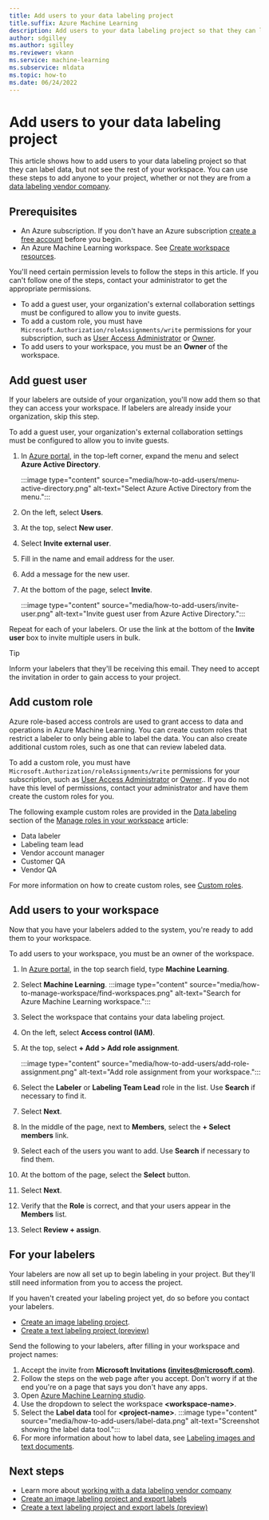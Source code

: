 ```yaml
---
title: Add users to your data labeling project
title.suffix: Azure Machine Learning
description: Add users to your data labeling project so that they can label data, but not see the rest of your workspace.
author: sdgilley
ms.author: sgilley
ms.reviewer: vkann
ms.service: machine-learning
ms.subservice: mldata
ms.topic: how-to
ms.date: 06/24/2022
---
```


# Add users to your data labeling project

This article shows how to add users to your data labeling project so that they can label data, but not see the rest of your workspace.  You can use these steps to add anyone to your project, whether or not they are from a [data labeling vendor company](how-to-outsource-data-labeling.md).
  
## Prerequisites

* An Azure subscription. If you don't have an Azure subscription [create a free account](https://azure.microsoft.com/free) before you begin.
* An Azure Machine Learning workspace. See [Create workspace resources](quickstart-create-resources.md).

You'll need certain permission levels to follow the steps in this article. If you can't follow one of the steps, contact your administrator to get the appropriate permissions.

* To add a guest user, your organization's external collaboration settings must be configured to allow you to invite guests.
* To add a custom role, you must have `Microsoft.Authorization/roleAssignments/write` permissions for your subscription, such as [User Access Administrator](../../articles/role-based-access-control/built-in-roles.md#user-access-administrator) or [Owner](../../articles/role-based-access-control/built-in-roles.md#owner).
* To add users to your workspace, you must be an **Owner** of the workspace.

## Add guest user

If your labelers are outside of your organization, you'll now add them so that they can access your workspace.  If labelers are already inside your organization, skip this step.  

To add a guest user, your organization's external collaboration settings must be configured to allow you to invite guests.

1. In [Azure portal](https://portal.azure.com), in the top-left corner, expand the menu and select **Azure Active Directory**.

    :::image type="content" source="media/how-to-add-users/menu-active-directory.png" alt-text="Select Azure Active Directory from the menu.":::

1. On the left, select **Users**.
1. At the top, select **New user**.
1. Select **Invite external user**.
1. Fill in the name and email address for the user.
1. Add a message for the new user.
1. At the bottom of the page, select **Invite**.

    :::image type="content" source="media/how-to-add-users/invite-user.png" alt-text="Invite guest user from Azure Active Directory.":::

Repeat for each of your labelers.  Or use the link at the bottom of the **Invite user** box to invite multiple users in bulk.

> [!TIP]
> Inform your labelers that they'll be receiving this email.  They need to accept the invitation in order to gain access to your project.

## Add custom role

Azure role-based access controls are used to grant access to data and operations in Azure Machine Learning. You can create custom roles that restrict a labeler to only being able to label the data. You can also create additional custom roles, such as one that can review labeled data.

To add a custom role, you must have `Microsoft.Authorization/roleAssignments/write` permissions for your subscription, such as [User Access Administrator](../../articles/role-based-access-control/built-in-roles.md) or [Owner](../../articles/role-based-access-control/built-in-roles.md#owner).. If you do not have this level of permissions, contact your administrator and have them create the custom roles for you.

The following example custom roles are provided in the [Data labeling](how-to-assign-roles.md#data-labeling) section of the [Manage roles in your workspace](how-to-assign-roles.md) article:

- Data labeler
- Labeling team lead
- Vendor account manager
- Customer QA
- Vendor QA

For more information on how to create custom roles, see [Custom roles](how-to-assign-roles.md#create-custom-role).

## Add users to your workspace

Now that you have your labelers added to the system, you're ready to add them to your workspace.  

To add users to your workspace, you must be an owner of the workspace.

1. In [Azure portal](https://portal.azure.com), in the top search field, type **Machine Learning**.  
1. Select **Machine Learning**.
    :::image type="content" source="media/how-to-manage-workspace/find-workspaces.png" alt-text="Search for Azure Machine Learning workspace.":::

1. Select the workspace that contains your data labeling project.
1. On the left, select **Access control (IAM)**.
1. At the top, select **+ Add > Add role assignment**.

    :::image type="content" source="media/how-to-add-users/add-role-assignment.png" alt-text="Add role assignment from your workspace.":::

1. Select the **Labeler** or **Labeling Team Lead** role in the list.  Use **Search** if necessary to find it.
1. Select **Next**.
1. In the middle of the page, next to **Members**, select the **+ Select members** link.
1. Select each of the users you want to add. Use **Search** if necessary to find them.
1. At the bottom of the page, select the **Select** button.
1. Select **Next**.
1. Verify that the **Role** is correct, and that your users appear in the **Members** list.
1. Select **Review + assign**.

## For your labelers

Your labelers are now all set up to begin labeling in your project.  But they'll still need information from you to access the project.  

If you haven't created your labeling project yet, do so before you contact your labelers.

* [Create an image labeling project](how-to-create-image-labeling-projects.md).
* [Create a text labeling project (preview)](how-to-create-text-labeling-projects.md)

Send the following to your labelers, after filling in your workspace and project names:

1. Accept the invite from **Microsoft Invitations (invites@microsoft.com)**.
1. Follow the steps on the web page after you accept.  Don't worry if at the end you're on a page that says you don't have any apps.
1. Open [Azure Machine Learning studio](https://ml.azure.com).
1. Use the dropdown to select the workspace **\<workspace-name\>**.  
1. Select the **Label data** tool for **\<project-name\>**.
    :::image type="content" source="media/how-to-add-users/label-data.png" alt-text="Screenshot showing the label data tool.":::
1. For more information about how to label data, see [Labeling images and text documents](how-to-label-data.md).

## Next steps

* Learn more about [working with a data labeling vendor company](how-to-outsource-data-labeling.md)
* [Create an image labeling project and export labels](how-to-create-image-labeling-projects.md)
* [Create a text labeling project and export labels (preview)](how-to-create-text-labeling-projects.md)
